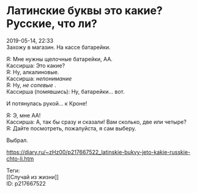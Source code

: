 Латинские буквы это какие? Русские, что ли?
============================================

   
 2019-05-14, 22:33   
  Захожу в магазин. На кассе батарейки.   
   
 Я: Мне нужны щелочные батарейки, AA.   
 Кассирша: Это какие?   
 Я: Ну, алкалиновые.   
 Кассирша: *непонимание*   
 Я: Ну,  *не солевые*  .   
 Кассирша (помявшись): Ну, батарейки... вот.   
   
 И потянулась рукой... к Кроне!   
   
 Я: Э, мне AA!   
 Кассирша: А, так бы сразу и сказали! Вам сколько, две или четыре?   
 Я: Дайте посмотреть, пожалуйста, я сам выберу.   
   
 Выбрал.   
    
 <https://diary.ru/~zHz00/p217667522_latinskie-bukvy-jeto-kakie-russkie-chto-li.htm>   
   
 Теги:   
 [[Случай из жизни]]   
 ID: p217667522